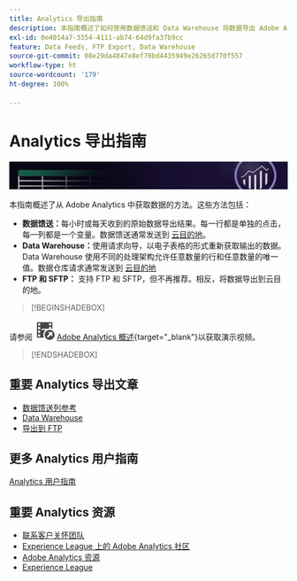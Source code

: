 ```yaml
---
title: Analytics 导出指南
description: 本指南概述了如何使用数据馈送和 Data Warehouse 将数据导出 Adobe Analytics。
exl-id: 0e4014a7-3354-4111-ab74-64d9fa37b9cc
feature: Data Feeds, FTP Export, Data Warehouse
source-git-commit: 08e29da4847e8ef70bd4435949e26265d770f557
workflow-type: ht
source-wordcount: '179'
ht-degree: 100%

---
```


# Analytics 导出指南

![横幅](../../assets/doc_banner_export.png)

本指南概述了从 Adobe Analytics 中获取数据的方法。这些方法包括：

* **数据馈送：**&#x200B;每小时或每天收到的原始数据导出结果。每一行都是单独的点击，每一列都是一个变量。数据馈送通常发送到 [云目的地](/help/export/analytics-data-feed/create-feed.md)。
* **Data Warehouse：**&#x200B;使用请求向导，以电子表格的形式重新获取输出的数据。Data Warehouse 使用不同的处理架构允许任意数量的行和任意数量的唯一值。数据仓库请求通常发送到 [云目的地](/help/export/data-warehouse/create-request/dw-request-report-destinations.md)
* **FTP 和 SFTP：** 支持 FTP 和 SFTP，但不再推荐。相反，将数据导出到云目的地。


>[!BEGINSHADEBOX]

请参阅 ![VideoCheckedOut](/help/assets/icons/VideoCheckedOut.svg) [Adobe Analytics 概述](https://video.tv.adobe.com/v/27429?quality=12&learn=on){target="_blank"}以获取演示视频。

>[!ENDSHADEBOX]


## 重要 Analytics 导出文章

* [数据馈送列参考](/help/export/analytics-data-feed/c-df-contents/datafeeds-reference.md)
* [Data Warehouse](data-warehouse/data-warehouse.md)
* [导出到 FTP](ftp-and-sftp/ftp-overview.md)

## 更多 Analytics 用户指南

[Analytics 用户指南](https://experienceleague.adobe.com/docs/analytics.html?lang=zh-Hans)

## 重要 Analytics 资源

* [联系客户关怀团队](https://experienceleague.adobe.com/zh-hans?support-solution=Analytics#support)
* [Experience League 上的 Adobe Analytics 社区](https://experienceleaguecommunities.adobe.com/t5/adobe-analytics/ct-p/adobe-analytics-community)
* [Adobe Analytics 资源](https://experienceleaguecommunities.adobe.com/t5/adobe-analytics-discussions/adobe-analytics-resources/m-p/276666)
* [Experience League](https://landing.adobe.com/experience-league/)

